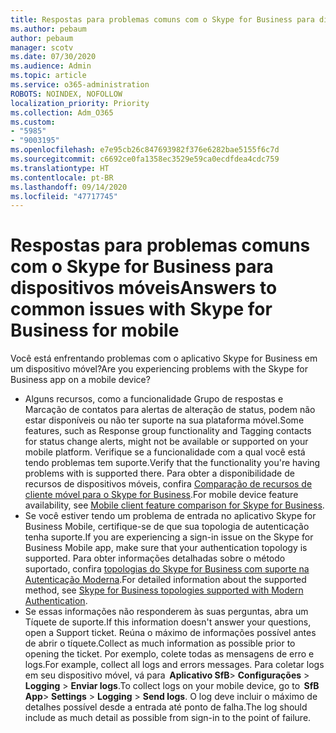 ```yaml
---
title: Respostas para problemas comuns com o Skype for Business para dispositivos móveis
ms.author: pebaum
author: pebaum
manager: scotv
ms.date: 07/30/2020
ms.audience: Admin
ms.topic: article
ms.service: o365-administration
ROBOTS: NOINDEX, NOFOLLOW
localization_priority: Priority
ms.collection: Adm_O365
ms.custom:
- "5985"
- "9003195"
ms.openlocfilehash: e7e95cb26c847693982f376e6282bae5155f6c7d
ms.sourcegitcommit: c6692ce0fa1358ec3529e59ca0ecdfdea4cdc759
ms.translationtype: HT
ms.contentlocale: pt-BR
ms.lasthandoff: 09/14/2020
ms.locfileid: "47717745"
---
```

# <a name="answers-to-common-issues-with-skype-for-business-for-mobile"></a><span data-ttu-id="db735-102">Respostas para problemas comuns com o Skype for Business para dispositivos móveis</span><span class="sxs-lookup"><span data-stu-id="db735-102">Answers to common issues with Skype for Business for mobile</span></span>

<span data-ttu-id="db735-103">Você está enfrentando problemas com o aplicativo Skype for Business em um dispositivo móvel?</span><span class="sxs-lookup"><span data-stu-id="db735-103">Are you experiencing problems with the Skype for Business app on a mobile device?</span></span>

- <span data-ttu-id="db735-104">Alguns recursos, como a funcionalidade Grupo de respostas e Marcação de contatos para alertas de alteração de status, podem não estar disponíveis ou não ter suporte na sua plataforma móvel.</span><span class="sxs-lookup"><span data-stu-id="db735-104">Some features, such as Response group functionality and Tagging contacts for status change alerts, might not be available or supported on your mobile platform.</span></span> <span data-ttu-id="db735-105">Verifique se a funcionalidade com a qual você está tendo problemas tem suporte.</span><span class="sxs-lookup"><span data-stu-id="db735-105">Verify that the functionality you're having problems with is supported there.</span></span> <span data-ttu-id="db735-106">Para obter a disponibilidade de recursos de dispositivos móveis, confira [Comparação de recursos de cliente móvel para o Skype for Business](https://technet.microsoft.com/library/Dn951412.aspx).</span><span class="sxs-lookup"><span data-stu-id="db735-106">For mobile device feature availability, see [Mobile client feature comparison for Skype for Business](https://technet.microsoft.com/library/Dn951412.aspx).</span></span>
- <span data-ttu-id="db735-107">Se você estiver tendo um problema de entrada no aplicativo Skype for Business Mobile, certifique-se de que sua topologia de autenticação tenha suporte.</span><span class="sxs-lookup"><span data-stu-id="db735-107">If you are experiencing a sign-in issue on the Skype for Business Mobile app, make sure that your authentication topology is supported.</span></span> <span data-ttu-id="db735-108">Para obter informações detalhadas sobre o método suportado, confira [topologias do Skype for Business com suporte na Autenticação Moderna](https://docs.microsoft.com/skypeforbusiness/plan-your-deployment/modern-authentication/topologies-supported).</span><span class="sxs-lookup"><span data-stu-id="db735-108">For detailed information about the supported method, see [Skype for Business topologies supported with Modern Authentication](https://docs.microsoft.com/skypeforbusiness/plan-your-deployment/modern-authentication/topologies-supported).</span></span>  
- <span data-ttu-id="db735-109">Se essas informações não responderem às suas perguntas, abra um Tíquete de suporte.</span><span class="sxs-lookup"><span data-stu-id="db735-109">If this information doesn't answer your questions, open a Support ticket.</span></span> <span data-ttu-id="db735-110">Reúna o máximo de informações possível antes de abrir o tíquete.</span><span class="sxs-lookup"><span data-stu-id="db735-110">Collect as much information as possible prior to opening the ticket.</span></span> <span data-ttu-id="db735-111">Por exemplo, colete todas as mensagens de erro e logs.</span><span class="sxs-lookup"><span data-stu-id="db735-111">For example, collect all logs and errors messages.</span></span> <span data-ttu-id="db735-112">Para coletar logs em seu dispositivo móvel, vá para  **Aplicativo SfB**>  **Configurações** >  **Logging** >  **Enviar logs**.</span><span class="sxs-lookup"><span data-stu-id="db735-112">To collect logs on your mobile device, go to  **SfB App**>  **Settings** >  **Logging** >  **Send logs**.</span></span> <span data-ttu-id="db735-113">O log deve incluir o máximo de detalhes possível desde a entrada até ponto de falha.</span><span class="sxs-lookup"><span data-stu-id="db735-113">The log should include as much detail as possible from sign-in to the point of failure.</span></span>
